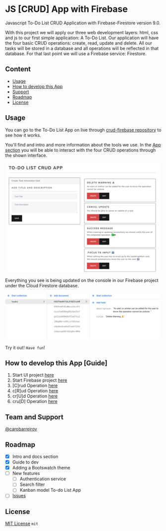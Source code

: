 # JS [CRUD] App with Firebase

Javascript To-Do List CRUD Application with Firebase-Firestore version 9.0.

With this project we will apply our three web development layers: html, css and js to our first simple application: A To-Do List.
Our application will have the four basic CRUD operations: create, read, update and delete.
All our tasks will be stored in a database and all operations will be reflected in that database. For that last point we will use a Firebase service: Firestore.

## Content

- [Usage](#usage)
- [How to develop this App](#how-to-develop-this-app-guide)
- [Support](#support)
- [Roadmap](#roadmap)
- [License](#license)

## Usage

You can go to the To-Do List App on live through [crud-firebase repository](https://carobarreirov.github.io/crud-firebase/) to see how it works.

You'll find and intro and more information about the tools we use.
In the [App section](https://carobarreirov.github.io/crud-firebase/#app) you will be able to interact with the four CRUD operations through the shown interface.

![App Interface](/images/todo-app.png)

Everything you see is being updated on the console in our Firebase project under the Cloud Firestore database.

![Cloud Firestore Console](/images/cfirestore.png)

Try it out! `Have fun`!

## How to develop this App [Guide]

1.  Start UI project [here](/00starterfiles.md)
2.  Start Firebase project [here](/01firebase.md)
3.  [C]rud Operation [here](/02create.md)
4.  c[R]ud Operation [here](/03add.md)
5.  cr[U]d Operation [here](/04update.md)
6.  cru[D] Operation [here](/05delete.md)

## Team and Support

[@carobarreirov](https://github.com/carobarreirov)

## Roadmap

- [x] Intro and docs section
- [x] Guide to dev
- [x] Adding a Bootswatch theme
- [ ] New features
  - [ ] Authentication service
  - [ ] Search filter
  - [ ] Kanban model To-do List App
- [ ] [Issues](https://github.com/carobarreirov/crud-firebase/issues)

## License

[MIT License](/LICENSE) `mit`
